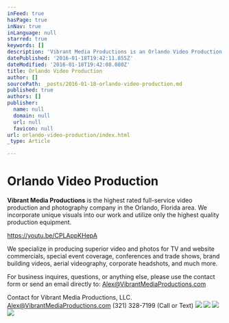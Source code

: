 ```yaml
---
inFeed: true
hasPage: true
inNav: true
inLanguage: null
starred: true
keywords: []
description: 'Vibrant Media Productions is an Orlando Video Production Company with the highest rated videography services in Central Florida. '
datePublished: '2016-01-18T19:42:11.855Z'
dateModified: '2016-01-18T19:42:08.080Z'
title: Orlando Video Production
author: []
sourcePath: _posts/2016-01-18-orlando-video-production.md
published: true
authors: []
publisher:
  name: null
  domain: null
  url: null
  favicon: null
url: orlando-video-production/index.html
_type: Article

---
```

# Orlando Video Production

**Vibrant Media Productions** is the highest rated full-service video production and photography company in the Orlando, Florida area. We incorporate unique visuals into our work and utilize only the highest quality production equipment.

https://youtu.be/CPLAppKHepA

We specialize in producing superior video and photos for TV and website commercials, special event coverage, conferences and trade shows, brand building videos, aerial videography, corporate headshots, and much more.

For business inquires, questions, or anything else, please use the contact form or send an email directly to: Alex@VibrantMediaProductions.com 

Contact for Vibrant Media Productions, LLC. 
Alex@VibrantMediaProductions.com
(321) 328-7199 (Call or Text)
![](https://the-grid-user-content.s3-us-west-2.amazonaws.com/d34a9359-094c-437f-bd0f-d24445f34e0e.jpg)
![](https://the-grid-user-content.s3-us-west-2.amazonaws.com/613a33f1-62c6-4864-84f5-8678e7f591b6.jpg)
![](https://the-grid-user-content.s3-us-west-2.amazonaws.com/0261ba1a-2bce-4ed7-9528-f0cb6d66635e.jpg)
![](https://the-grid-user-content.s3-us-west-2.amazonaws.com/db103e68-0522-4798-8aa8-9ba9e190aff2.jpg)